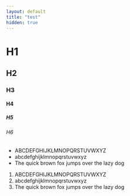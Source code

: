 ```yaml
---
layout: default
title: "test"
hidden: true
---
```


# H1

## H2

### H3

#### H4

##### H5

###### H6

* ABCDEFGHIJKLMNOPQRSTUVWXYZ
* abcdefghijklmnopqrstuvwxyz
* The quick brown fox jumps over the lazy dog

1. ABCDEFGHIJKLMNOPQRSTUVWXYZ
2. abcdefghijklmnopqrstuvwxyz
3. The quick brown fox jumps over the lazy dog

<div id="editor"></div>

<script src="./js/storage.js"></script>
<script src="./js/highlighter.js"></script>
<script src="./js/core_editor.js"></script>

<script>
const editor = new CoreEditor("#editor", { highlight: true , lang: "glsl" , `

  // dx: max(X,Y,Z)  //
 // dn: min(X,Y,Z)  //
// dt: |X|+|Y|+|Z| //

if (( (x^y^z)%dx ) == 0)
{ return f(dx)+1.0; }
else 
{ return 0.0; }` });
</script>

